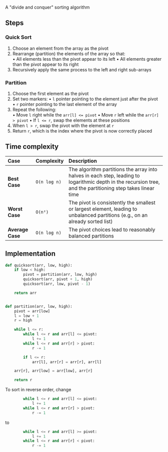 A "divide and conquer" sorting algorithm

## Steps

### Quick Sort

1. Choose an element from the array as the pivot
2. Rearrange (partition) the elements of the array so that:  
   • All elements less than the pivot appear to its left
   • All elements greater than the pivot appear to its right
3. Recursively apply the same process to the left and right sub-arrays
### Partition

1. Choose the first element as the pivot
2. Set two markers:
   • `l` pointer pointing to the element just after the pivot  
   • `r` pointer pointing to the last element of the array
3. Repeat the following:  
   • Move `l` right while the `arr[l] <= pivot`
   • Move `r` left while the `arr[r] > pivot`
   • If `l <= r`, swap the elements at these positions
4. When `l > r`, swap the pivot with the element at `r`
5. Return `r`, which is the index where the pivot is now correctly placed

## Time complexity
| Case             | Complexity   | Description                                                                                                                                                  |
| :--------------- | :----------- | :----------------------------------------------------------------------------------------------------------------------------------------------------------- |
| **Best Case**    | `O(n log n)` | The algorithm partitions the array into halves in each step, leading to logarithmic depth in the recursion tree, and the partitioning step takes linear time |
| **Worst Case**   | `O(n²)`      | The pivot is consistently the smallest or largest element, leading to unbalanced partitions (e.g., on an already sorted list)                                |
| **Average Case** | `O(n log n)` | The pivot choices lead to reasonably balanced partitions                                                                                                     |

## Implementation

```python
def quicksort(arr, low, high):
    if low < high:
        pivot = partition(arr, low, high)
        quicksort(arr, pivot + 1, high)
        quicksort(arr, low, pivot - 1)

    return arr


def partition(arr, low, high):
    pivot = arr[low]
    l = low + 1
    r = high

    while l <= r:
        while l <= r and arr[l] <= pivot:
            l += 1
        while l <= r and arr[r] > pivot:
            r -= 1

        if l <= r:
            arr[l], arr[r] = arr[r], arr[l]

    arr[r], arr[low] = arr[low], arr[r]

    return r
```

To sort in reverse order, change
```python
        while l <= r and arr[l] <= pivot:
            l += 1
        while l <= r and arr[r] > pivot:
            r -= 1
```
to 
```python
        while l <= r and arr[l] >= pivot:
            l += 1
        while l <= r and arr[r] < pivot:
            r -= 1
```